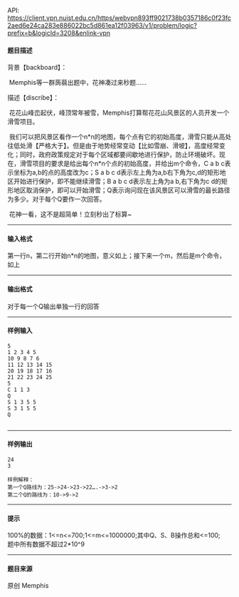 API: https://client.vpn.nuist.edu.cn/https/webvpn893ff9021738b0357186c0f23fc2aed6e24ca283e886022bc5d861ea12f03963/v1/problem/logic?prefix=b&logicId=3208&enlink-vpn

#### 题目描述

背景【backboard】：

 Memphis等一群蒟蒻出题中，花神凑过来秒题……

描述【discribe】：

 花花山峰峦起伏，峰顶常年被雪，Memphis打算帮花花山风景区的人员开发一个滑雪项目。

 我们可以把风景区看作一个n\*n的地图，每个点有它的初始高度，滑雪只能从高处往低处滑【严格大于】。但是由于地势经常变动【比如雪崩、滑坡】，高度经常变化；同时，政府政策规定对于每个区域都要间歇地进行保护，防止环境破坏。现在，滑雪项目的要求是给出每个n\*n个点的初始高度，并给出m个命令，C a b c表示坐标为a,b的点的高度改为c；S a b c d表示左上角为a,b右下角为c,d的矩形地区开始进行保护，即不能继续滑雪；B a b c d表示左上角为a b,右下角为c d的矩形地区取消保护，即可以开始滑雪；Q表示询问现在该风景区可以滑雪的最长路径为多少。对于每个Q要作一次回答。

 花神一看，这不是超简单！立刻秒出了标算~

---

#### 输入格式

第一行n，第二行开始n\*n的地图，意义如上；接下来一个m，然后是m个命令，如上

---

#### 输出格式

对于每一个Q输出单独一行的回答

---

#### 样例输入
```
5
1 2 3 4 5
10 9 8 7 6
11 12 13 14 15
20 19 18 17 16
21 22 23 24 25
5
C 1 1 3
Q
S 1 3 5 5
S 3 1 5 5
Q
 

```

---

#### 样例输出
```
24
3
 
样例解释：
第一个Q路线为：25->24->23->22….->3->2
第二个Q的路线为：10->9->2

```

---

#### 提示

100%的数据：1<=n<=700;1<=m<=1000000;其中Q、S、B操作总和<=100;  
题中所有数据不超过2\*10^9

---

#### 题目来源

原创 Memphis
